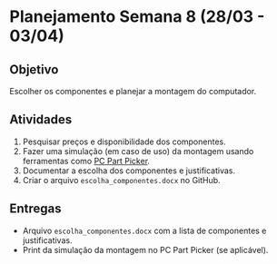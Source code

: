 # Planejamento Semana 8 (28/03 - 03/04)

## Objetivo

Escolher os componentes e planejar a montagem do computador.

## Atividades

1. Pesquisar preços e disponibilidade dos componentes.
2. Fazer uma simulação (em caso de uso) da montagem usando ferramentas como [PC Part Picker](https://pcpartpicker.com/).
3. Documentar a escolha dos componentes e justificativas.
4. Criar o arquivo `escolha_componentes.docx` no GitHub.

## Entregas

- Arquivo `escolha_componentes.docx` com a lista de componentes e justificativas.
- Print da simulação da montagem no PC Part Picker (se aplicável).
